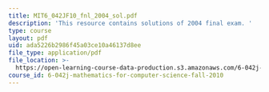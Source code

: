 ```yaml
---
title: MIT6_042JF10_fnl_2004_sol.pdf
description: 'This resource contains solutions of 2004 final exam. '
type: course
layout: pdf
uid: ada5226b2986f45a03ce10a46137d8ee
file_type: application/pdf
file_location: >-
  https://open-learning-course-data-production.s3.amazonaws.com/6-042j-mathematics-for-computer-science-fall-2010/ada5226b2986f45a03ce10a46137d8ee_MIT6_042JF10_fnl_2004_sol.pdf
course_id: 6-042j-mathematics-for-computer-science-fall-2010
---
```

